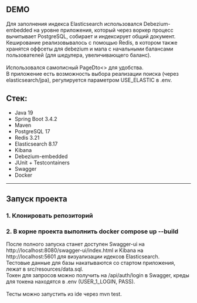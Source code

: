 ## DEMO
Для заполнения индекса Elasticsearch использовался Debezium-embedded на уровне приложения, который через воркер процесс вычитывает PostgreSQL, собирает и индексирует общий документ.<br>
Кеширование реализовывалось с помощью Redis, в котором также хранятся оффсеты для debezium и мапа с начальными балансами пользователей (для шедулера, увеличивающего баланс).<br>  
Использовался самописный PageDto<> для удобства.<br> 
В приложение есть возможность выбора реализации поиска (через elasticsearch/jpa), регулируется параметром USE_ELASTIC в .env.

## Стек:

- Java 19
- Spring Boot 3.4.2
- Maven  
- PostgreSQL 17  
- Redis 3.21
- Elasticsearch 8.17
- Kibana 
- Debezium-embedded 
- JUnit + Testcontainers
- Swagger 
- Docker

---

## Запуск проекта

### 1. Клонировать репозиторий
### 2. В корне проекта выполнить docker compose up --build

После полного запуска станет доступен Swagger-ui на http://localhost:8080/swagger-ui/index.html и Kibana на http://localhost:5601 для визуализации идексов Elasticsearch.<br>
Тестовые данные для базы накатываются со стартом приложения, лежат в src/resources/data.sql.<br>
Токен для запросов можно получить на /api/auth/login в Swagger, креды для токена находятся в .env (USER_1_LOGIN, PASS).<br>  
Тесты можно запустить из ide через mvn test.

